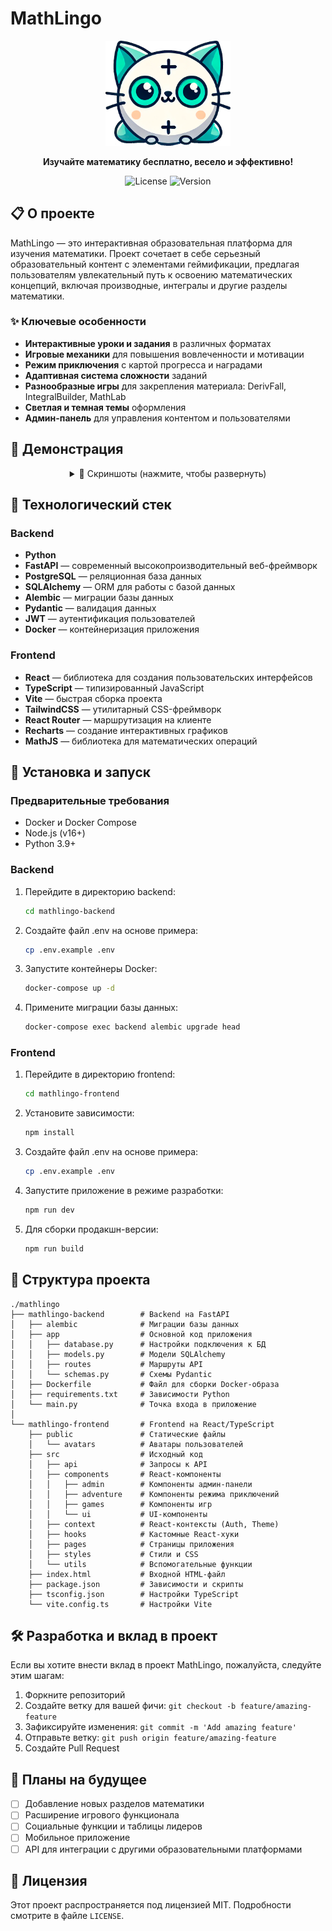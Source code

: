 # MathLingo

<div align="center">
  <img src="mathlingo-frontend/public/logo.png" alt="MathLingo logo" width="200"/>
  
  <p><strong>Изучайте математику бесплатно, весело и эффективно!</strong></p>
  
  ![License](https://img.shields.io/badge/license-MIT-blue)
  ![Version](https://img.shields.io/badge/version-0.0.1.6.1-green)
  
</div>

## 📋 О проекте

MathLingo — это интерактивная образовательная платформа для изучения математики. Проект сочетает в себе серьезный образовательный контент с элементами геймификации, предлагая пользователям увлекательный путь к освоению математических концепций, включая производные, интегралы и другие разделы математики.

### ✨ Ключевые особенности

- **Интерактивные уроки и задания** в различных форматах
- **Игровые механики** для повышения вовлеченности и мотивации
- **Режим приключения** с картой прогресса и наградами
- **Адаптивная система сложности** заданий
- **Разнообразные игры** для закрепления материала: DerivFall, IntegralBuilder, MathLab
- **Светлая и темная темы** оформления
- **Админ-панель** для управления контентом и пользователями

## 📸 Демонстрация

<div align="center">
  <details>
    <summary>📱 Скриншоты (нажмите, чтобы развернуть)</summary>
    <p>Главная страница</p>
    <img src="docs/screenshots/home.png" alt="Главная страница" width="600"/>
    <p>Игровой режим</p>
    <img src="docs/screenshots/game.png" alt="Игровой режим" width="600"/>
    <p>Демонстрация игры</p>
    <img src="docs/screenshots/derivfall.png" alt="Падающие производные" width="600"/>
  </details>
</div>

## 🔧 Технологический стек

### Backend

- **Python**
- **FastAPI** — современный высокопроизводительный веб-фреймворк
- **PostgreSQL** — реляционная база данных
- **SQLAlchemy** — ORM для работы с базой данных
- **Alembic** — миграции базы данных
- **Pydantic** — валидация данных
- **JWT** — аутентификация пользователей
- **Docker** — контейнеризация приложения

### Frontend

- **React** — библиотека для создания пользовательских интерфейсов
- **TypeScript** — типизированный JavaScript
- **Vite** — быстрая сборка проекта
- **TailwindCSS** — утилитарный CSS-фреймворк
- **React Router** — маршрутизация на клиенте
- **Recharts** — создание интерактивных графиков
- **MathJS** — библиотека для математических операций

## 🚀 Установка и запуск

### Предварительные требования

- Docker и Docker Compose
- Node.js (v16+)
- Python 3.9+

### Backend

1. Перейдите в директорию backend:
   ```bash
   cd mathlingo-backend
   ```

2. Создайте файл .env на основе примера:
   ```bash
   cp .env.example .env
   ```

3. Запустите контейнеры Docker:
   ```bash
   docker-compose up -d
   ```

4. Примените миграции базы данных:
   ```bash
   docker-compose exec backend alembic upgrade head
   ```

### Frontend

1. Перейдите в директорию frontend:
   ```bash
   cd mathlingo-frontend
   ```

2. Установите зависимости:
   ```bash
   npm install
   ```

3. Создайте файл .env на основе примера:
   ```bash
   cp .env.example .env
   ```

4. Запустите приложение в режиме разработки:
   ```bash
   npm run dev
   ```

5. Для сборки продакшн-версии:
   ```bash
   npm run build
   ```

## 📁 Структура проекта

```
./mathlingo
├── mathlingo-backend        # Backend на FastAPI
│   ├── alembic              # Миграции базы данных
│   ├── app                  # Основной код приложения
│   │   ├── database.py      # Настройки подключения к БД
│   │   ├── models.py        # Модели SQLAlchemy
│   │   ├── routes           # Маршруты API
│   │   └── schemas.py       # Схемы Pydantic
│   ├── Dockerfile           # Файл для сборки Docker-образа
│   ├── requirements.txt     # Зависимости Python
│   └── main.py              # Точка входа в приложение
│
└── mathlingo-frontend       # Frontend на React/TypeScript
    ├── public               # Статические файлы
    │   └── avatars          # Аватары пользователей
    ├── src                  # Исходный код
    │   ├── api              # Запросы к API
    │   ├── components       # React-компоненты
    │   │   ├── admin        # Компоненты админ-панели
    │   │   ├── adventure    # Компоненты режима приключений
    │   │   ├── games        # Компоненты игр
    │   │   └── ui           # UI-компоненты
    │   ├── context          # React-контексты (Auth, Theme)
    │   ├── hooks            # Кастомные React-хуки
    │   ├── pages            # Страницы приложения
    │   ├── styles           # Стили и CSS
    │   └── utils            # Вспомогательные функции
    ├── index.html           # Входной HTML-файл
    ├── package.json         # Зависимости и скрипты
    ├── tsconfig.json        # Настройки TypeScript
    └── vite.config.ts       # Настройки Vite
```

## 🛠 Разработка и вклад в проект

Если вы хотите внести вклад в проект MathLingo, пожалуйста, следуйте этим шагам:

1. Форкните репозиторий
2. Создайте ветку для вашей фичи: `git checkout -b feature/amazing-feature`
3. Зафиксируйте изменения: `git commit -m 'Add amazing feature'`
4. Отправьте ветку: `git push origin feature/amazing-feature`
5. Создайте Pull Request

## 📝 Планы на будущее

- [ ] Добавление новых разделов математики
- [ ] Расширение игрового функционала
- [ ] Социальные функции и таблицы лидеров
- [ ] Мобильное приложение
- [ ] API для интеграции с другими образовательными платформами

## 📄 Лицензия

Этот проект распространяется под лицензией MIT. Подробности смотрите в файле `LICENSE`.
